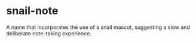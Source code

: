 # snail-note

A name that incorporates the use of a snail mascot, suggesting a slow and deliberate note-taking experience.
